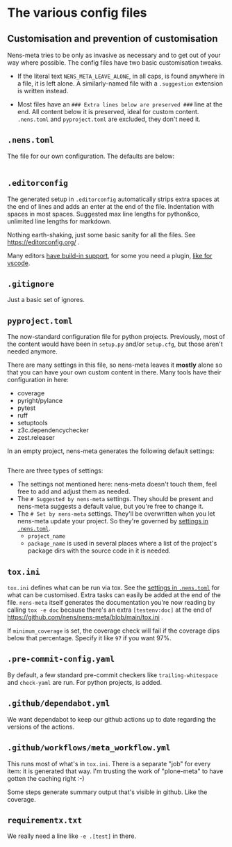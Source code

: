 # The various config files


## Customisation and prevention of customisation

Nens-meta tries to be only as invasive as necessary and to get out of your way where possible. The config files have two basic customisation tweaks.

- If the literal text `NENS_META_LEAVE_ALONE`, in all caps, is found anywhere in a file, it is left alone. A similarly-named file with a `.suggestion` extension is written instead.

- Most files have an `### Extra lines below are preserved ###` line at the end. All content below it is preserved, ideal for custom content. `.nens.toml` and `pyproject.toml` are excluded, they don't need it.


## `.nens.toml`

The file for our own configuration. The defaults are below:

```{literalinclude} nens_toml_example.toml
```

## `.editorconfig`

The generated setup in `.editorconfig` automatically strips extra spaces at the end of lines and adds an enter at the end of the file. Indentation with spaces in most spaces. Suggested max line lengths for python&co, unlimited line lengths for markdown.

Nothing earth-shaking, just some basic sanity for all the files. See https://editorconfig.org/ .

Many editors [have build-in support](https://editorconfig.org/#pre-installed), for some you need a plugin, [like for vscode](https://marketplace.visualstudio.com/items?itemName=EditorConfig.EditorConfig).


## `.gitignore`

Just a basic set of ignores.


## `pyproject.toml`

The now-standard configuration file for python projects. Previously, most of the content would have been in `setup.py` and/or `setup.cfg`, but those aren't needed anymore.

There are many settings in this file, so nens-meta leaves it **mostly** alone so that you can have your own custom content in there. Many tools have their configuration in here:

- coverage
- pyright/pylance
- pytest
- ruff
- setuptools
- z3c.dependencychecker
- zest.releaser

In an empty project, nens-meta generates the following default settings:

```{literalinclude} pyproject_toml_example.toml
```

There are three types of settings:

- The settings not mentioned here: nens-meta doesn't touch them, feel free to add and adjust them as needed.
- The `# Suggested by nens-meta` settings. They should be present and nens-meta suggests a default value, but you're free to change it.
- The `# Set by nens-meta` settings. They'll be overwritten when you let nens-meta update your project. So they're governed by [settings in `.nens.toml`](config-files.md#nenstoml).
  - `project_name`
  - `package_name` is used in several places where a list of the project's package dirs with the source code in it is needed.


## `tox.ini`

`tox.ini` defines what can be run via tox. See the [settings in `.nens.toml`](config-files.md#nenstoml) for what can be customised. Extra tasks can easily be added at the end of the file. `nens-meta` itself generates the documentation you're now reading by calling `tox -e doc` because there's an extra `[testenv:doc]` at the end of https://github.com/nens/nens-meta/blob/main/tox.ini .

If `minimum_coverage` is set, the coverage check will fail if the coverage dips below that percentage. Specify it like `97` if you want 97%.


## `.pre-commit-config.yaml`

By default, a few standard pre-commit checkers like `trailing-whitespace` and `check-yaml` are run. For python projects, [](tools.md#ruff) is added.


## `.github/dependabot.yml`

We want dependabot to keep our github actions up to date regarding the versions of the actions.

## `.github/workflows/meta_workflow.yml`

This runs most of what's in `tox.ini`. There is a separate "job" for every item: it is generated that way. I'm trusting the work of "plone-meta" to have gotten the caching right :-)

Some steps generate summary output that's visible in github. Like the coverage.


## `requirementx.txt`

We really need a line like `-e .[test]` in there.
